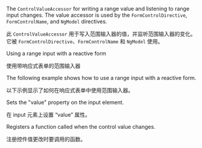 The `ControlValueAccessor` for writing a range value and listening to range input changes.
The value accessor is used by the `FormControlDirective`, `FormControlName`, and  `NgModel`
directives.

此 `ControlValueAccessor` 用于写入范围输入器的值，并监听范围输入器的变化。它被 `FormControlDirective`、`FormControlName` 和 `NgModel` 使用。

Using a range input with a reactive form

使用带响应式表单的范围输入器

The following example shows how to use a range input with a reactive form.

以下示例显示了如何在响应式表单中使用范围输入器。

Sets the "value" property on the input element.

在 input 元素上设置 “value” 属性。

Registers a function called when the control value changes.

注册控件值更改时要调用的函数。